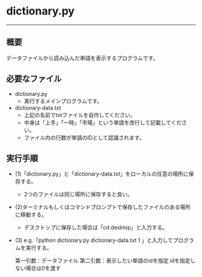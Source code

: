 # dictionary.py

---

## 概要

データファイルから読み込んだ単語を表示するプログラムです。

## 必要なファイル

- dictionary.py
    - 実行するメインプログラムです。
- dictionary-data.txt
    - 上記の名前でtxtファイルを自作してください。
    - 中身は「上手」「一時」「市場」という単語を改行して記載してください。
    - ファイル内の行数が単語のIDとして認識されます。

## 実行手順

- (1)「dictionary.py」と「dictionary-data.txt」をローカルの任意の場所に保存する。

    - 2つのファイルは同じ場所に保存すると良い。

- (2)ターミナルもしくはコマンドプロンプトで保存したファイルのある場所に移動する。

    - デスクトップに保存した場合は「cd desktop」と入力する。

- (3)
     e.g.「python dictionary.py dictionary-data.txt 1 」と入力してプログラムを実行する。

     第一引数：データファイル
     第二引数：表示したい単語のidを指定
        idを指定しない場合は0を渡す